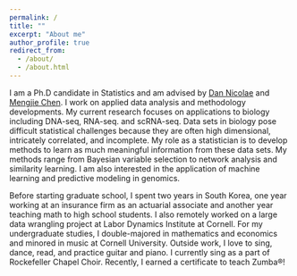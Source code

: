 ```yaml
---
permalink: /
title: ""
excerpt: "About me"
author_profile: true
redirect_from: 
  - /about/
  - /about.html
---
```



I am a Ph.D candidate in Statistics and am advised by [Dan Nicolae](https://www.stat.uchicago.edu/~nicolae/) and [Mengjie Chen](http://www.mengjiechen.com/). I work on applied data analysis and methodology developments. My current research focuses on applications to biology including DNA-seq, RNA-seq. and scRNA-seq. Data sets in biology pose difficult statistical challenges because they are often high dimensional, intricately correlated, and incomplete. My role as a statistician is to develop methods to learn as much meaningful information from these data sets. My methods range from Bayesian variable selection to network analysis and similarity learning. I am also interested in the application of machine learning and predictive modeling in genomics.

Before starting graduate school, I spent two years in South Korea, one year working at an insurance firm as an actuarial associate and another year teaching math to high school students. I also remotely worked on a large data wrangling project at Labor Dynamics Institute at Cornell. For my undergraduate studies, I double-majored in mathematics and economics and minored in music at Cornell University. Outside work, I love to sing, dance, read, and practice guitar and piano. I currently sing as a part of Rockefeller Chapel Choir. Recently, I earned a certificate to teach Zumba®!

